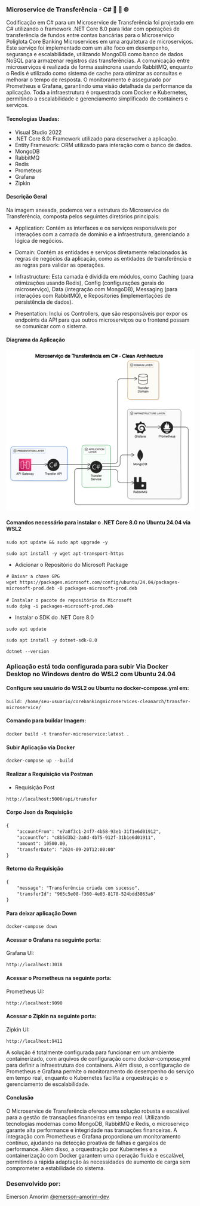 ### Microservice de Transferência - C# 🚀 🔄 🌐
Codificação em C# para um Microservice de Transferência foi projetado em C# utilizando o framework .NET Core 8.0 para lidar com operações de transferência de fundos entre contas bancárias para o Microserviço Poliglota
Core Banking Microservices em uma arquitetura de microserviços. Este serviço foi implementado com um alto foco em desempenho, segurança e escalabilidade, utilizando MongoDB como banco de dados NoSQL para armazenar registros das transferências. A comunicação entre microserviços é realizada de forma assíncrona usando RabbitMQ, enquanto o Redis é utilizado como sistema de cache para otimizar as consultas e melhorar o tempo de resposta. O monitoramento é assegurado por Prometheus e Grafana, garantindo uma visão detalhada da performance da aplicação. Toda a infraestrutura é orquestrada com Docker e Kubernetes, permitindo a escalabilidade e gerenciamento simplificado de containers e serviços.

#### Tecnologias Usadas:
- Visual Studio 2022
- .NET Core 8.0: Framework utilizado para desenvolver a aplicação.
- Entity Framework: ORM utilizado para interação com o banco de dados.
- MongoDB
- RabbitMQ
- Redis
- Prometeus
- Grafana
- Zipkin

#### Descrição Geral
Na imagem anexada, podemos ver a estrutura do Microservice de Transferência, composta pelos seguintes diretórios principais:

- Application: Contém as interfaces e os serviços responsáveis por interações com a camada de domínio e a infraestrutura, gerenciando a lógica de negócios.

- Domain: Contém as entidades e serviços diretamente relacionados às regras de negócios da aplicação, como as entidades de transferência e as regras para validar as operações.

- Infrastructure: Esta camada é dividida em módulos, como Caching (para otimizações usando Redis), Config (configurações gerais do microserviço), Data (integração com MongoDB), Messaging (para interações com RabbitMQ), e Repositories (implementações de persistência de dados).

- Presentation: Inclui os Controllers, que são responsáveis por expor os endpoints da API para que outros microserviços ou o frontend possam se comunicar com o sistema.

#### Diagrama da Aplicação

![](https://raw.githubusercontent.com/emersonamorim-dev/CoreBankingMicroservices-CleanArch/refs/heads/main/Diagrama/Diagrama-Microservico-Tranferencia-C%23.png)

#### Comandos necessário para instalar o .NET Core 8.0 no Ubuntu 24.04 via WSL2

```
sudo apt update && sudo apt upgrade -y
```

```
sudo apt install -y wget apt-transport-https
```


- Adicionar o Repositório do Microsoft Package
```
# Baixar a chave GPG
wget https://packages.microsoft.com/config/ubuntu/24.04/packages-microsoft-prod.deb -O packages-microsoft-prod.deb

# Instalar o pacote de repositório da Microsoft
sudo dpkg -i packages-microsoft-prod.deb
```

- Instalar o SDK do .NET Core 8.0

```
sudo apt update
```

```
sudo apt install -y dotnet-sdk-8.0
```

```
dotnet --version

```

### Aplicação está toda configurada para subir Via Docker Desktop no Windows dentro do WSL2 com Ubuntu 24.04

#### Configure seu usuário do WSL2 ou Ubuntu no docker-compose.yml em:

```
build: /home/seu-usuario/corebankingmicroservices-cleanarch/transfer-microservice/
```


#### Comando para buildar Imagem:

``` 
docker build -t transfer-microservice:latest .
``` 


#### Subir Aplicação via Docker

``` 
docker-compose up --build

```

#### Realizar a Requisição via Postman

- Requisição Post

```
http://localhost:5000/api/transfer

```
#### Corpo Json da Requisição

```
{
    "accountFrom": "e7a8f3c1-24f7-4b58-93e1-31f1e6d01912",
    "accountTo": "c8b5d3b2-2a8d-4b75-912f-31b1e6d01911",
    "amount": 10500.00,
    "transferDate": "2024-09-20T12:00:00"
}

```

#### Retorno da Requisição

```
{
    "message": "Transferência criada com sucesso",
    "transferId": "965c5e08-f360-4e03-8178-524bdd3863a6"
}
```

#### Para deixar aplicação Down

```
docker-compose down
```

#### Acessar o Grafana na seguinte porta:

Grafana UI: 
```
http://localhost:3018

```

#### Acessar o Prometheus na seguinte porta:

Prometheus UI: 
```
http://localhost:9090

```

#### Acessar o Zipkin na seguinte porta:

Zipkin UI: 
```
http://localhost:9411
```

A solução é totalmente configurada para funcionar em um ambiente containerizado, com arquivos de configuração como docker-compose.yml para definir a infraestrutura dos containers. Além disso, a configuração de Prometheus e Grafana permite o monitoramento do desempenho do serviço em tempo real, enquanto o Kubernetes facilita a orquestração e o gerenciamento de escalabilidade.


#### Conclusão
O Microservice de Transferência oferece uma solução robusta e escalável para a gestão de transações financeiras em tempo real. Utilizando tecnologias modernas como MongoDB, RabbitMQ e Redis, o microserviço garante alta performance e integridade nas transações financeiras. A integração com Prometheus e Grafana proporciona um monitoramento contínuo, ajudando na detecção proativa de falhas e gargalos de performance. Além disso, a orquestração por Kubernetes e a containerização com Docker garantem uma operação fluida e escalável, permitindo a rápida adaptação às necessidades de aumento de carga sem comprometer a estabilidade do sistema.

### Desenvolvido por:
Emerson Amorim [@emerson-amorim-dev](https://www.linkedin.com/in/emerson-amorim-dev/)
